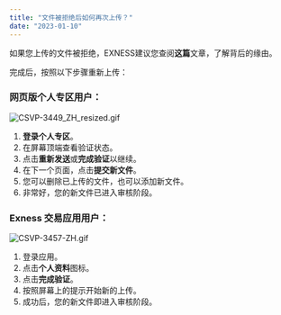 ```yaml
---
title: "文件被拒绝后如何再次上传？"
date: "2023-01-10"
---
```


如果您上传的文件被拒绝，EXNESS建议您查阅**这篇**文章，了解背后的缘由。

完成后，按照以下步骤重新上传：

### 网页版个人专区用户：

![CSVP-3449_ZH_resized.gif](https://get.exness.help/hc/article_attachments/6129533731986/CSVP-3449_ZH_resized.gif)

1. **登录个人专区**。
2. 在屏幕顶端查看验证状态。
3. 点击**重新发送**或**完成验证**以继续。
4. 在下一个页面，点击**提交新文件**。
5. 您可以删除已上传的文件，也可以添加新文件。
6. 非常好，您的新文件已进入审核阶段。

### Exness 交易应用用户：

![CSVP-3457-ZH.gif](https://get.exness.help/hc/article_attachments/6130034424722/CSVP-3457-ZH.gif)

1. 登录应用。
2. 点击**个人资料**图标。
3. 点击**完成验证**。
4. 按照屏幕上的提示开始新的上传。
5. 成功后，您的新文件即进入审核阶段。
